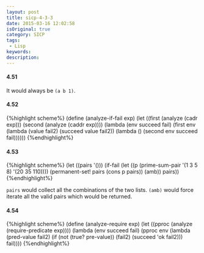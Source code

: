 ```yaml
---
layout: post
title: sicp-4-3-3
date: 2015-03-16 12:02:58
isOriginal: true
category: SICP
tags:
 - Lisp
keywords: 
description: 
---
```


#### 4.51

It would always be `(a b 1)`.

#### 4.52

{%highlight scheme%}
(define (analyze-if-fail exp)
   (let ((first (analyze (cadr exp)))
         (second (analyze (caddr exp))))
     (lambda (env succeed fail)
       (first env
              (lambda (value fail2)
                (succeed value fail2))
              (lambda ()
                (second env succeed fail))))))
{%endhighlight%}

#### 4.53

{%highlight scheme%}
(let ((pairs '()))
  (if-fail (let ((p (prime-sum-pair '(1 3 5 8) '(20 35 110))))
             (permanent-set! pairs (cons p pairs))
             (amb))
           pairs))
{%endhighlight%}

`pairs` would collect all the combinations of the two lists.
`(amb)` would force iterate all the valid pairs which would be returned.

#### 4.54

{%highlight scheme%}
(define (analyze-require exp)
  (let ((pproc (analyze (require-predicate exp))))
    (lambda (env succeed fail)
      (pproc env
             (lambda (pred-value fail2)
               (if (not (true? pre-value))
                   (fail2)
                   (succeed 'ok fail2)))
             fail))))
{%endhighlight%}

